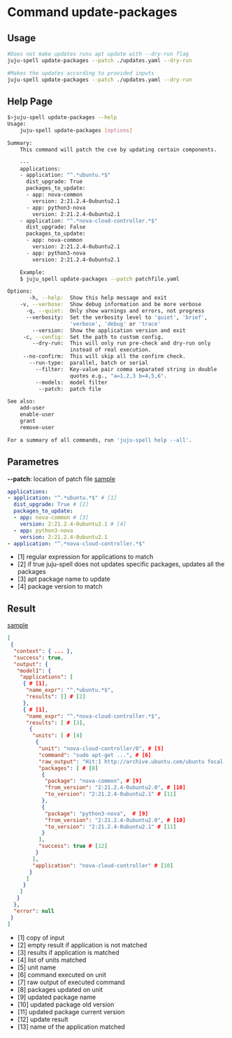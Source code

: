 # Command update-packages
## Usage
```bash
#Does not make updates runs apt update with --dry-run flag
juju-spell update-packages --patch ./updates.yaml --dry-run

#Makes the updates according to provided inputs
juju-spell update-packages --patch ./updates.yaml --dry-run
```
## Help Page
```bash
$>juju-spell update-packages --help
Usage:
    juju-spell update-packages [options]

Summary:
    This command will patch the cve by updating certain components.

    ---
    applications:
    - application: "^.*ubuntu.*$"
      dist_upgrade: True
      packages_to_update:
      - app: nova-common
        version: 2:21.2.4-0ubuntu2.1
      - app: python3-nova
        version: 2:21.2.4-0ubuntu2.1
    - application: "^.*nova-cloud-controller.*$"
      dist_upgrade: False
      packages_to_update:
      - app: nova-common
        version: 2:21.2.4-0ubuntu2.1
      - app: python3-nova
        version: 2:21.2.4-0ubuntu2.1

    Example:
    $ juju_spell update-packages --patch patchfile.yaml

Options:
       -h, --help:  Show this help message and exit
    -v, --verbose:  Show debug information and be more verbose
      -q, --quiet:  Only show warnings and errors, not progress
      --verbosity:  Set the verbosity level to 'quiet', 'brief',
                    'verbose', 'debug' or 'trace'
        --version:  Show the application version and exit
     -c, --config:  Set the path to custom config.
        --dry-run:  This will only run pre-check and dry-run only
                    instead of real execution.
     --no-confirm:  This will skip all the confirm check.
       --run-type:  parallel, batch or serial
         --filter:  Key-value pair comma separated string in double
                    quotes e.g., "a=1,2,3 b=4,5,6".
         --models:  model filter
          --patch:  patch file

See also:
    add-user
    enable-user
    grant
    remove-user

For a summary of all commands, run 'juju-spell help --all'.
```

## Parametres
**--patch**: location of patch file
[sample](update_packages-input.yaml)
```yaml
applications:
- application: "^.*ubuntu.*$" # [1]
  dist_upgrade: True # [2]
  packages_to_update:
  - app: nova-common # [3]
    version: 2:21.2.4-0ubuntu2.1 # [4]
  - app: python3-nova
    version: 2:21.2.4-0ubuntu2.1
- application: "^.*nova-cloud-controller.*$"
```

* [1] regular expression for applications to match
* [2] if true juju-spell does not updates specific packages, updates all the packages
* [3] apt package name to update
* [4] package version to match

## Result
[sample](update_packages-retval.json)

```json
[
 {
  "context": { ... },
  "success": true,
  "output": {
   "model1": {
    "applications": [
     { # [1],
      "name_expr": "^.*ubuntu.*$",
      "results": [] # [2]
     },
     { # [1],
      "name_expr": "^.*nova-cloud-controller.*$",
      "results": [ # [3],
       {
        "units": [ # [4]
         {
          "unit": "nova-cloud-controller/0", # [5]
          "command": "sudo apt-get ...", # [6]
          "raw_output": "Hit:1 http://archive.ubuntu.com/ubuntu focal ...", # [7]
          "packages": [ # [8]
           {
            "package": "nova-common", # [9]
            "from_version": "2:21.2.4-0ubuntu2.0", # [10]
            "to_version": "2:21.2.4-0ubuntu2.1" # [11]
           },
           {
            "package": "python3-nova",  # [9]
            "from_version": "2:21.2.4-0ubuntu2.0", # [10]
            "to_version": "2:21.2.4-0ubuntu2.1" # [11]
           }
          ],
          "success": true # [12]
         }
        ],
        "application": "nova-cloud-controller" # [10]
       }
      ]
     }
    ]
   }
  },
  "error": null
 }
]

```

* [1] copy of input
* [2] empty result if application is not matched
* [3] results if application is matched
* [4] list of units matched
* [5] unit name
* [6] command executed on unit
* [7] raw output of executed command
* [8] packages updated on unit
* [9] updated package name
* [10] updated package old version
* [11] updated package current version
* [12] update result
* [13] name of the application matched

